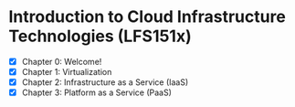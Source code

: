 # Introduction to Cloud Infrastructure Technologies (LFS151x)

- [x] Chapter 0: Welcome!
- [x] Chapter 1: Virtualization
- [x] Chapter 2: Infrastructure as a Service (IaaS)
- [x] Chapter 3: Platform as a Service (PaaS)
